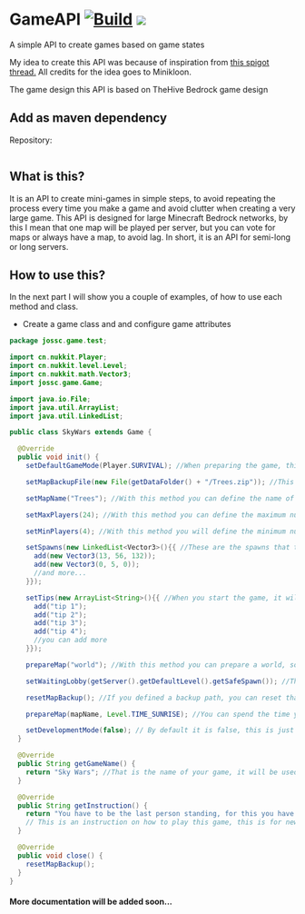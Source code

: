 # GameAPI [![Build](https://github.com/Josscoder/GameAPI/actions/workflows/build.yml/badge.svg)](https://github.com/Josscoder/GameAPI/actions/workflows/build.yml) [![](https://jitpack.io/v/Josscoder/GameAPI.svg)](https://jitpack.io/#Josscoder/GameAPI)
A simple API to create games based on game states

My idea to create this API was because of inspiration from [this spigot thread.](https://www.spigotmc.org/threads/organizing-your-minigame-code-using-fsmgasm.235786/)
All credits for the idea goes to Minikloon.

The game design this API is based on TheHive Bedrock game design

## Add as maven dependency
Repository:

```xml
```

## What is this?

It is an API to create mini-games in simple steps, to avoid repeating the process every time you make a game and avoid clutter when creating a very large game. This API is designed for large Minecraft Bedrock networks, by this I mean that one map will be played per server, but you can vote for maps or always have a map, to avoid lag.
In short, it is an API for semi-long or long servers.

## How to use this?

In the next part I will show you a couple of examples, of how to use each method and class.
 
- Create a game class and and configure game attributes

```java
package jossc.game.test;

import cn.nukkit.Player;
import cn.nukkit.level.Level;
import cn.nukkit.math.Vector3;
import jossc.game.Game;

import java.io.File;
import java.util.ArrayList;
import java.util.LinkedList;

public class SkyWars extends Game {

  @Override
  public void init() {
    setDefaultGameMode(Player.SURVIVAL); //When preparing the game, this is the game mode that will give the player

    setMapBackupFile(new File(getDataFolder() + "/Trees.zip")); //This is the path of the backup .zip file of your map, this is optional, but if you want to resetBackup later, you won't be able to do it because you don't have a defined path.

    setMapName("Trees"); //With this method you can define the name of the map

    setMaxPlayers(24); //With this method you can define the maximum number of players on this map

    setMinPlayers(4); //With this method you will define the minimum number of players to start the game

    setSpawns(new LinkedList<Vector3>(){{ //These are the spawns that the player will teleport to when the game is preparing
      add(new Vector3(13, 56, 132));
      add(new Vector3(0, 5, 0));
      //and more...
    }});

    setTips(new ArrayList<String>(){{ //When you start the game, it will give you a random tip of these that you have here
      add("tip 1");
      add("tip 2");
      add("tip 3");
      add("tip 4");
      //you can add more
    }});

    prepareMap("world"); //With this method you can prepare a world, so that it is playable, it will load the level, remove the storm, remove the rain, and change the time of the map to day

    setWaitingLobby(getServer().getDefaultLevel().getSafeSpawn()); //This will be the level or position to which the player will be sent to wait for others

    resetMapBackup(); //If you defined a backup path, you can reset that backup. I recommend using an async task or something like that when copying the file to reduce lag

    prepareMap(mapName, Level.TIME_SUNRISE); //You can spend the time you want me to put when preparing it

    setDevelopmentMode(false); // By default it is false, this is just an example
  }

  @Override
  public String getGameName() {
    return "Sky Wars"; //That is the name of your game, it will be used in scoreboards, bossbar, messages, etc.
  }

  @Override
  public String getInstruction() {
    return "You have to be the last person standing, for this you have to kill your opponents, you can equip yourself with the best loot you find in the chests and FIGHT!";
    // This is an instruction on how to play this game, this is for new players to orient themselves a bit, this is optional.
  }

  @Override
  public void close() {
    resetMapBackup();
  }
}

```

#### More documentation will be added soon...